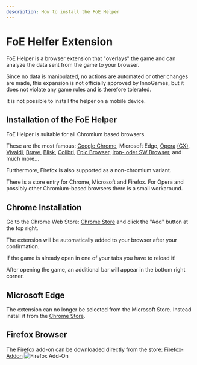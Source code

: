 ```yaml
---
description: How to install the FoE Helper
---
```


# FoE Helfer Extension

FoE Helper is a browser extension that "overlays" the game and can analyze the data sent from the game to your browser.

Since no data is manipulated, no actions are automated or other changes are made, this expansion is not officially approved by InnoGames, but it does not violate any game rules and is therefore tolerated.

<div data-gb-custom-block data-tag="hint" data-style='warning'>

It is not possible to install the helper on a mobile device.

</div>

## Installation of the FoE Helper

FoE Helper is suitable for all Chromium based browsers.

These are the most famous: [Google Chrome](https://www.google.com/chrome/), Microsoft Edge, [Opera](https://www.opera.com/) [(GX)](https://www.opera.com/de/gx), [Vivaldi](https://vivaldi.com/), [Brave](https://brave.com/), [Blisk](https://blisk.io/), [Colibri](https://colibri.opqr.co/), [Epic Browser](https://www.epicbrowser.com/), [Iron- oder SW Browser](https://www.srware.net/iron/), and much more...

Furthermore, Firefox is also supported as a non-chromium variant.

There is a store entry for Chrome, Microsoft and Firefox. For Opera and possibly other Chromium-based browsers there is a small workaround.

## Chrome Installation

Go to the Chrome Web Store: [Chrome Store](https://chrome.google.com/webstore/detail/foe-helper/bkagcmloachflbbkfmfiggipaelfamdf) and click the "Add" button at the top right.

The extension will be automatically added to your browser after your confirmation.

<div data-gb-custom-block data-tag="hint" data-style='info'>
If the game is already open in one of your tabs you have to reload it!
</div>

After opening the game, an additional bar will appear in the bottom right corner.

## Microsoft Edge

The extension can no longer be selected from the Microsoft Store. Instead install it from the [Chrome Store](https://chrome.google.com/webstore/detail/foe-helper/bkagcmloachflbbkfmfiggipaelfamdf).

## Firefox Browser

The Firefox add-on can be downloaded directly from the store: [Firefox-Addon](https://addons.mozilla.org/en/firefox/addon/foe-helper/)
![Firefox Add-On](.images/firefox-add-on.png)



